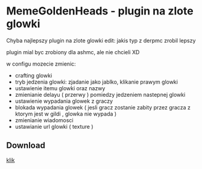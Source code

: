 # MemeGoldenHeads - plugin na zlote glowki

Chyba najlepszy plugin na zlote glowki
edit: jakis typ z derpmc zrobil lepszy

plugin mial byc zrobiony dla ashmc, ale nie chcieli XD

w configu mozecie zmienic:
- crafting glowki
- tryb jedzenia glowki: zjadanie jako jablko, klikanie prawym glowki
- ustawienie itemu glowki oraz nazwy
- zmienianie delayu ( przerwy ) pomiedzy jedzeniem nastepnej glowki
- ustawienie wypadania glowek z graczy
- blokada wypadania glowek ( jesli gracz zostanie zabity przez gracza z ktorym jest w gildi , glowka nie wypada )
- zmienianie wiadomosci
- ustawianie url glowki ( texture )

## Download
[klik](MemeGoldenHeads/releases)

